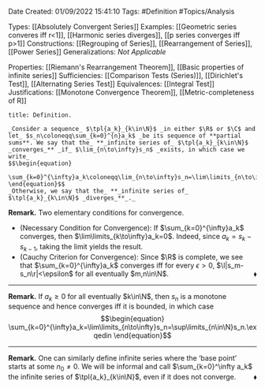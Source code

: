 <div class="topSpace"></div>

Date Created: 01/09/2022 15:41:10
Tags: #Definition #Topics/Analysis

Types: [[Absolutely Convergent Series]]
Examples: [[Geometric series converes iff r<1]], [[Harmonic series diverges]], [[p series converges iff p>1]]
Constructions: [[Regrouping of Series]], [[Rearrangement of Series]], [[Power Series]]
Generalizations: _Not Applicable_

Properties: [[Riemann's Rearrangement Theorem]], [[Basic properties of infinite series]]
Sufficiencies: [[Comparison Tests (Series)]], [[Dirichlet's Test]], [[Alternating Series Test]]
Equivalences: [[Integral Test]]
Justifications: [[Monotone Convergence Theorem]], [[Metric-completeness of R]]

``` ad-Definition
title: Definition.

_Consider a sequence_ $\tpl{a_k}_{k\in\N}$ _in either $\R$ or $\C$ and let_ $s_n\coloneqq\sum_{k=0}^{n}a_k$ _be its sequence of **partial sums**. We say that the_ **_infinite series of_ $\tpl{a_k}_{k\in\N}$ _converges_** _if_ $\lim_{n\to\infty}s_n$ _exists, in which case we write_
$$\begin{equation}
    \sum_{k=0}^{\infty}a_k\coloneqq\lim_{n\to\infty}s_n=\lim\limits_{n\to\infty}\sum_{k=0}^{n}a_k.
\end{equation}$$
_Otherwise, we say that the_ **_infinite series of_ $\tpl{a_k}_{k\in\N}$ _diverges_**_._

```

**Remark.** Two elementary conditions for convergence.
* (Necessary Condition for Convergence): If $\sum_{k=0}^{\infty}a_k$ converges, then $\lim\limits_{k\to\infty}a_k=0$. Indeed, since $a_k=s_k-s_{k-1}$, taking the limit yields the result.
* (Cauchy Criterion for Convergence): Since $\R$ is complete, we see that $\sum_{k=0}^{\infty}a_k$ converges iff for every $\epsilon>0$, $\l|s_m-s_n\r|<\epsilon$ for all eventually $m,n\in\N$.<span style="float:right;">$\blacklozenge$</span>

---

**Remark.** If $a_k\geq0$ for all eventually $k\in\N$, then $s_n$ is a monotone sequence and hence converges iff it is bounded, in which case
$$\begin{equation}
    \sum_{k=0}^{\infty}a_k=\lim\limits_{n\to\infty}s_n=\sup\limits_{n\in\N}s_n.\exqedin
\end{equation}$$

---

**Remark.** One can similarly define infinite series where the $\textrm{`}$base point$\textrm{'}$ starts at some $n_0\neq0$. We will be informal and call $\sum_{k=0}^\infty a_k$ the infinite series of $\tpl{a_k}_{k\in\N}$, even if it does not converge.<span style="float:right;">$\blacklozenge$</span>

